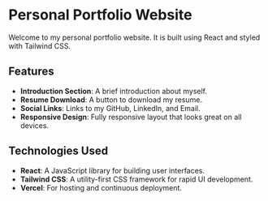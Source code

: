 # Personal Portfolio Website

Welcome to my personal portfolio website. It is built using React and styled with Tailwind CSS. 

## Features

- **Introduction Section**: A brief introduction about myself.
- **Resume Download**: A button to download my resume.
- **Social Links**: Links to my GitHub, LinkedIn, and Email.
- **Responsive Design**: Fully responsive layout that looks great on all devices.

## Technologies Used

- **React**: A JavaScript library for building user interfaces.
- **Tailwind CSS**: A utility-first CSS framework for rapid UI development.
- **Vercel**: For hosting and continuous deployment.




